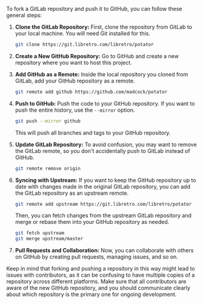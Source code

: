 To fork a GitLab repository and push it to GitHub, you can follow these general steps:

1. **Clone the GitLab Repository:**
   First, clone the repository from GitLab to your local machine. You will need Git installed for this. 

   ```bash
   git clone https://git.libretro.com/libretro/potator
   ```

2. **Create a New GitHub Repository:**
   Go to GitHub and create a new repository where you want to host this project.

3. **Add GitHub as a Remote:**
   Inside the local repository you cloned from GitLab, add your GitHub repository as a remote.

   ```bash
   git remote add github https://github.com/madcock/potator
   ```

4. **Push to GitHub:**
   Push the code to your GitHub repository. If you want to push the entire history, use the `--mirror` option.

   ```bash
   git push --mirror github
   ```

   This will push all branches and tags to your GitHub repository.

5. **Update GitLab Repository:**
   To avoid confusion, you may want to remove the GitLab remote, so you don't accidentally push to GitLab instead of GitHub.

   ```bash
   git remote remove origin
   ```

6. **Syncing with Upstream:**
   If you want to keep the GitHub repository up to date with changes made in the original GitLab repository, you can add the GitLab repository as an upstream remote.

   ```bash
   git remote add upstream https://git.libretro.com/libretro/potator
   ```

   Then, you can fetch changes from the upstream GitLab repository and merge or rebase them into your GitHub repository as needed.

   ```bash
   git fetch upstream
   git merge upstream/master
   ```

7. **Pull Requests and Collaboration:**
   Now, you can collaborate with others on GitHub by creating pull requests, managing issues, and so on.

Keep in mind that forking and pushing a repository in this way might lead to issues with contributors, as it can be confusing to have multiple copies of a repository across different platforms. Make sure that all contributors are aware of the new GitHub repository, and you should communicate clearly about which repository is the primary one for ongoing development.